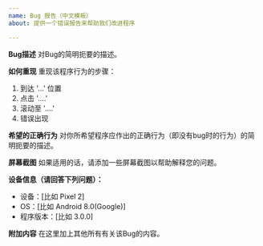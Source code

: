 ```yaml
---
name: Bug 报告（中文模板）
about: 提供一个错误报告来帮助我们改进程序

---
```


**Bug描述**
对Bug的简明扼要的描述。

**如何重现**
重现该程序行为的步骤：
1. 到达 '...' 位置
2. 点击 '....'
3. 滚动至 '....'
4. 错误出现

**希望的正确行为**
对你所希望程序应作出的正确行为（即没有bug时的行为）的简明扼要的描述。

**屏幕截图**
如果适用的话，请添加一些屏幕截图以帮助解释您的问题。

**设备信息（请回答下列问题）：**
 - 设备：[比如 Pixel 2]
 - OS：[比如 Android 8.0(Google)]
 - 程序版本：[比如 3.0.0]

**附加内容**
在这里加上其他所有有关该Bug的内容。
